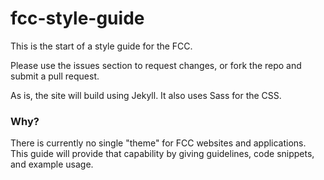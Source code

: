 # fcc-style-guide

This is the start of a style guide for the FCC.

Please use the issues section to request changes, or fork the repo and submit a pull request.

As is, the site will build using Jekyll. It also uses Sass for the CSS.

### Why?

There is currently no single "theme" for FCC websites and applications. This guide will provide that capability by giving guidelines, code snippets, and example usage.